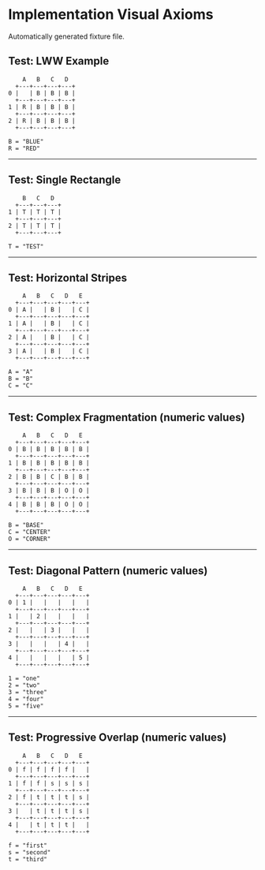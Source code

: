 # Implementation Visual Axioms

Automatically generated fixture file.

## Test: LWW Example

```ascii
    A   B   C   D  
  +---+---+---+---+
0 |   | B | B | B |
  +---+---+---+---+
1 | R | B | B | B |
  +---+---+---+---+
2 | R | B | B | B |
  +---+---+---+---+

B = "BLUE"
R = "RED"
```

---

## Test: Single Rectangle

```ascii
    B   C   D  
  +---+---+---+
1 | T | T | T |
  +---+---+---+
2 | T | T | T |
  +---+---+---+

T = "TEST"
```

---

## Test: Horizontal Stripes

```ascii
    A   B   C   D   E  
  +---+---+---+---+---+
0 | A |   | B |   | C |
  +---+---+---+---+---+
1 | A |   | B |   | C |
  +---+---+---+---+---+
2 | A |   | B |   | C |
  +---+---+---+---+---+
3 | A |   | B |   | C |
  +---+---+---+---+---+

A = "A"
B = "B"
C = "C"
```

---

## Test: Complex Fragmentation (numeric values)

```ascii
    A   B   C   D   E  
  +---+---+---+---+---+
0 | B | B | B | B | B |
  +---+---+---+---+---+
1 | B | B | B | B | B |
  +---+---+---+---+---+
2 | B | B | C | B | B |
  +---+---+---+---+---+
3 | B | B | B | O | O |
  +---+---+---+---+---+
4 | B | B | B | O | O |
  +---+---+---+---+---+

B = "BASE"
C = "CENTER"
O = "CORNER"
```

---

## Test: Diagonal Pattern (numeric values)

```ascii
    A   B   C   D   E  
  +---+---+---+---+---+
0 | 1 |   |   |   |   |
  +---+---+---+---+---+
1 |   | 2 |   |   |   |
  +---+---+---+---+---+
2 |   |   | 3 |   |   |
  +---+---+---+---+---+
3 |   |   |   | 4 |   |
  +---+---+---+---+---+
4 |   |   |   |   | 5 |
  +---+---+---+---+---+

1 = "one"
2 = "two"
3 = "three"
4 = "four"
5 = "five"
```

---

## Test: Progressive Overlap (numeric values)

```ascii
    A   B   C   D   E  
  +---+---+---+---+---+
0 | f | f | f | f |   |
  +---+---+---+---+---+
1 | f | f | s | s | s |
  +---+---+---+---+---+
2 | f | t | t | t | s |
  +---+---+---+---+---+
3 |   | t | t | t | s |
  +---+---+---+---+---+
4 |   | t | t | t |   |
  +---+---+---+---+---+

f = "first"
s = "second"
t = "third"
```
